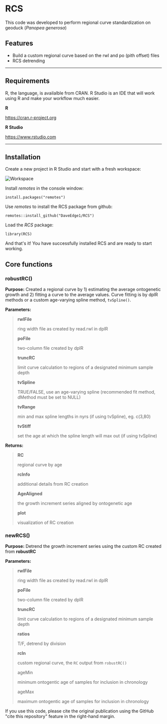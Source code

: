 # RCS

This code was developed to perform regional curve standardization on geoduck (<em>Panopea generosa</em>)

## Features

*   Build a custom regional curve based on the rwl and po (pith offset) files
*   RCS detrending

-----

## Requirements


R, the language, is availalble from CRAN. R Studio is an IDE that will work using R and make your workflow much easier.

**R**

https://cran.r-project.org

 **R Studio**

 https://www.rstudio.com

-------------


## Installation

Create a new project in R Studio and start with a fresh workspace:

![Workspace](https://www.dropbox.com/s/wg2w9ag7hwi7knd/1_fresh.png?raw=1)

Install _remotes_ in the console window:
 
    install.packages("remotes")

Use _remotes_ to install the RCS package from github:

    remotes::install_github("DaveEdge1/RCS")

Load the _RCS_ package:

    library(RCS)

And that's it! You have successfully installed RCS and are ready to start working.

## Core functions

### **robustRC()**

**Purpose:** 
Created a regional curve by 1) estimating the average ontogenetic growth and 2) fitting a curve to the average values. Curve fitting is by dplR methods or a custom age-varying spline method, ```tvSpline()```. 

**Parameters:**
> **rwlFile**
> 
> ring width file as created by read.rwl in dplR
>
> **poFile**
> 
> two-column file created by dplR
>
> **truncRC**
>
> limit curve calculation to regions of a designated minimum sample depth
>
> **tvSpline**
>
> TRUE/FALSE, use an age-varying spline (recommended fit method, dMethod must be set to NULL)
>
> **tvRange**
>
> min and max spline lengths in nyrs (if using tvSpline), eg. c(3,80)
>
> **tvStiff**
>
> set the age at which the spline length will max out (if using tvSpline)

**Returns:**
> 
> **RC**
> 
> regional curve by age
>
> **rcInfo**
>
> additional details from RC creation
>
> **AgeAligned**
>
> the growth increment series aligned by ontogenetic age
>
> **plot**
>
> visualization of RC creation

### **newRCS()**

**Purpose:** 
Detrend the growth increment series using the custom RC created from **robustRC**

**Parameters:**
> **rwlFile**
> 
> ring width file as created by read.rwl in dplR
> 
> **poFile**
> 
> two-column file created by dplR
>
> **truncRC**
>
> limit curve calculation to regions of a designated minimum sample depth
>
> **ratios**
>
> T/F, detrend by division
>
> **rcIn**
>
> custom regional curve, the ```RC``` output from ```robustRC()```
>
> ageMin
>
> minimum ontogentic age of samples for inclusion in chronology
>
> ageMax
>
> maximum ontogentic age of samples for inclusion in chronology

If you use this code, please cite the original publication using the GitHub "cite this repository" feature in the right-hand margin.
